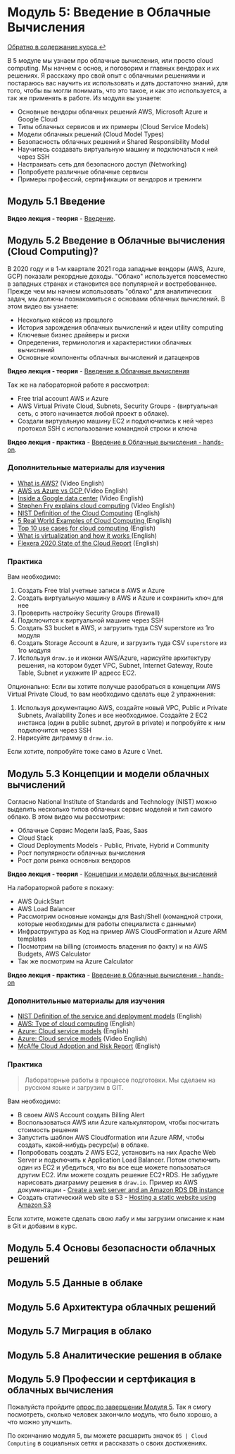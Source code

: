 # Модуль 5:  Введение в Облачные Вычисления

[Обратно в содержание курса :leftwards_arrow_with_hook:](https://github.com/Data-Learn/data-engineering/blob/master/DE%20-%20101%20Guide.md) 

В 5 модуле мы узнаем про облачные вычисления, или просто cloud computing. Мы начнем с основ, и поговорим и главных вендорах и их решениях. Я расскажу про свой опыт с облачными решениями и постараюсь вас научить их использовать и дать достаточно знаний, для того, чтобы вы могли понимать, что это такое, и как это используется, а так же применять в работе. Из модуля вы узнаете:

-   Основные вендоры облачных решений AWS, Microsoft Azure и Google Cloud
-   Типы облачных сервисов и их примеры (Cloud Service Models)
-   Модели облачных решений (Cloud Model Types)
-   Безопасность облачных решений и Shared Responsibility Model
-  Научитесь создавать виртуальную машину и подключаться к ней через SSH
-  Настраивать сеть для безопасного доступ (Networking)
-   Попробуете различные облачные сервисы
-  Примеры профессий, сертификации от вендоров и тренинги


## Модуль 5.1 Введение

**Видео лекция - теория** - [Введение](). 

## Модуль 5.2 Введение в Облачные вычисления (Cloud Computing)?
В 2020 году и в 1-м квартале 2021 года западные вендоры (AWS, Azure, GCP) показали рекордные доходы. "Облако" используется повсеместно в западных странах и становится все популярней и востребованнее. Прежде чем мы начнем использовать "облако" для аналитических задач, мы должны познакомиться с основами облачных вычислений. В этом видео вы узнаете:

-   Несколько кейсов из прошлого
-   История зарождения облачных вычислений и идеи utility computing
-   Ключевые бизнес драйверы и риски
-   Определения, терминология и характеристики облачных вычислений
-   Основные компоненты облачных вычислений и датаценров

**Видео лекция - теория** - [Введение в Облачные вычисления](https://youtu.be/JHPa1AhUN_I)

Так же на лабораторной работе я рассмотрел:

-   Free trial account AWS и Azure
-   AWS Virtual Private Cloud, Subnets, Security Groups - (виртуальная сеть, с этого начинается любой проект в облаке).
-   Создали виртуальную машину EC2 и подключились к ней через протокол SSH с использование командной строки и ключа

**Видео лекция - практика** - [Введение в Облачные вычисления - hands-on](https://youtu.be/JHPa1AhUN_I?t=2447). 

### Дополнительные материалы для изучения
- [What is AWS?](https://youtu.be/a9__D53WsUs) (Video English)
- [AWS vs Azure vs GCP ](https://www.youtube.com/watch?v=kd33UVZhnAA) (Video English)
- [Inside a Google data center](https://www.youtube.com/watch?v=kd33UVZhnAA) (Video English)
- [Stephen Fry explains cloud computing](https://youtu.be/J9LK6EtxzgM) (Video English)
- [NIST Definition of the Cloud Computing](https://nvlpubs.nist.gov/nistpubs/Legacy/SP/nistspecialpublication800-145.pdf ) (English)
- [5 Real World Examples of Cloud Computing ](https://www.maropost.com/5-real-world-examples-of-cloud-computing/) (English)
- [Top 10 use cases for cloud computing ](https://blog.newcloudnetworks.com/the-top-10-use-cases-for-cloud-computing) (English)
- [What is virtualization and how it works ](https://searchservervirtualization.techtarget.com/definition/virtualization) (English) 
- [Flexera 2020 State of the Cloud Report](https://info.flexera.com/SLO-CM-REPORT-State-of-the-Cloud-2020) (English)

### Практика
Вам необходимо:
1. Создать Free trial учетные записи в AWS и Azure
2. Создать виртуальную машину в AWS и Azure и сохранить ключ для нее
3. Проверить настройку Security Groups (firewall)
4. Подключится к виртуальной машине через SSH
5. Создать S3 bucket в AWS, и загрузить туда CSV superstore из 1го модуля
6. Создать Storage Account в Azure, и загрузить туда CSV `superstore` из 1го модуля
7. Используя `draw.io` и иконки AWS/Azure, нарисуйте архитектуру решения, на котором будет VPC, Subnet, Internet Gateway, Route Table, Subnet и укажите IP адресс EC2.

Опционально:
Если вы хотите получше разобраться в концепции AWS Virtual Private Cloud, то вам необходимо сделать еще 2 упражнения:
1. Используя документацию AWS, создайте новый VPC, Public и Private Subnets, Availability Zones и все необходимое. Создайте 2 EC2 инстанса (один в public subnet, другой в private) и попробуйте к ним подключится через SSH
2. Нарисуйте диграмму в `draw.io`.

Если хотите, попробуйте тоже само в Azure с Vnet.

## Модуль 5.3 Концепции и модели облачных вычислений
Согласно National Institute of Standards and Technology (NIST) можно выделить несколько типов облачных сервис моделей и тип самого облако. В этом видео мы рассмотрим:
-  Облачные Сервис Модели IaaS, Paas, Saas
-  Cloud Stack
-  Cloud Deployments Models - Public, Private, Hybrid и Community
-  Рост популярности облачных вычисления
-  Рост доли рынка основных вендоров

**Видео лекция - теория** - [Концепции и модели облачных вычислений](https://youtu.be/-TW1oreQLNw)

На лабораторной работе я покажу:
-  AWS QuickStart
-  AWS Load Balancer
-  Рассмотрим основные команды для Bash/Shell (командной строки, которые необходимы для работы специалиста с данными)
-  Инфраструктура as Код на пример AWS CloudFormation и Azure ARM templates
-  Посмотрим на billing (стоимость владения по факту) и на AWS Budgets, AWS Calculator
-  Так же посмотрим на Azure Calculator

**Видео лекция - практика** - [Введение в Облачные вычисления - hands-on](https://youtu.be/-TW1oreQLNw?t=1671)

### Дополнительные материалы для изучения
- [NIST Definition of the service and deployment models](https://nvlpubs.nist.gov/nistpubs/Legacy/SP/nistspecialpublication800-145.pdf) (English)
- [AWS: Type of cloud computing](https://aws.amazon.com/types-of-cloud-computing/) (English)
- [Azure: Cloud service models](https://docs.microsoft.com/en-us/learn/modules/align-requirements-in-azure/3-service-models) (English)
- [Azure: Cloud service models](https://docs.microsoft.com/en-us/learn/modules/align-requirements-in-azure/3-service-models) (Video English)
- [McAffe Cloud Adoption and Risk Report](https://www.mcafee.com/enterprise/en-us/solutions/lp/cloud-adoption-risk-report-business-growth-edition.html) (English)


### Практика
>Лабораторные работы в процессе подготовки. Мы сделаем на русском языке и загрузим в GIT.

Вам необходимо:
- В своем AWS Account создать Billing Alert
- Воспользоваться AWS или Azure калькулятором, чтобы посчитать стоимость решения
- Запустить шаблон AWS Cloudformation или Azure ARM, чтобы создать, какой-нибудь ресурс(ы) в облаке.
- Попробовать создать 2 AWS EC2, установить на них Apache Web Server и подключить к Application Load Balancer. Потом отключить один из EC2 и убедиться, что вы все еще можете пользоваться другим EC2. Или можете создать решение EC2+RDS. Не забудьте нарисовать диаграмму решения в `draw.io`. Пример из AWS документации - [Create a web server and an Amazon RDS DB instance](https://docs.aws.amazon.com/AmazonRDS/latest/UserGuide/TUT_WebAppWithRDS.html)
- Создать статический web site в S3 - [Hosting a static website using Amazon S3](https://docs.aws.amazon.com/AmazonS3/latest/userguide/WebsiteHosting.html)

Если хотите, можете сделать свою лабу и мы загрузим описание к нам в Git и добавим в курс.  

## Модуль 5.4 Основы безопасности облачных решений

## Модуль 5.5 Данные в облаке

## Модуль 5.6 Архитектура облачных решений

## Модуль 5.7 Миграция в облако

## Модуль 5.8 Аналитические решения в облаке

## Модуль 5.9 Профессии и сертфикация в облачных вычисления





Пожалуйста пройдите [опрос по завершении Модуля 5](https://forms.gle/kyYWXLarcgqz6oTu5). Так я смогу посмотреть, сколько человек закончило модуль, что было хорошо, а что можно улучшить.

По окончанию модуля 5, вы можете расшарить значок `05 | Cloud Computing` в социальных сетях и рассказать о своих достижениях. 


